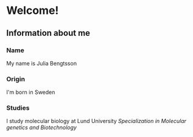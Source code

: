 # Welcome!

## Information about me

### Name
My name is Julia Bengtsson

### Origin
I'm born in Sweden 

### Studies
I study molecular biology at Lund University
*Specialization in Molecular genetics and Biotechnology*
